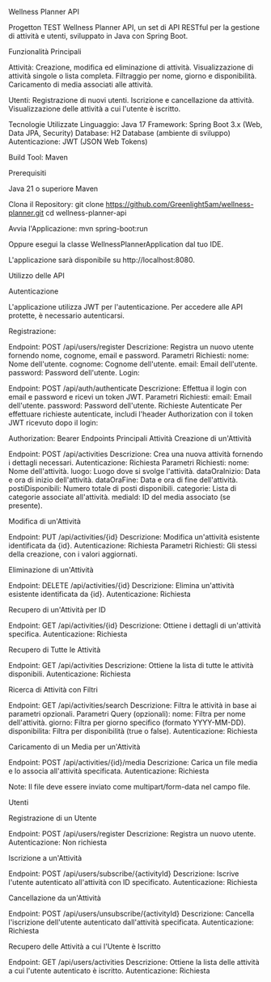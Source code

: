 Wellness Planner API

Progetton TEST Wellness Planner API, un set di API RESTful per la gestione di attività e utenti, sviluppato in Java con Spring Boot.

Funzionalità Principali

Attività:
Creazione, modifica ed eliminazione di attività.
Visualizzazione di attività singole o lista completa.
Filtraggio per nome, giorno e disponibilità.
Caricamento di media associati alle attività.


Utenti:
Registrazione di nuovi utenti.
Iscrizione e cancellazione da attività.
Visualizzazione delle attività a cui l'utente è iscritto.


Tecnologie Utilizzate
Linguaggio: Java 17
Framework: Spring Boot 3.x (Web, Data JPA, Security)
Database: H2 Database (ambiente di sviluppo)
Autenticazione: JWT (JSON Web Tokens)

Build Tool: Maven

Prerequisiti

Java 21 o superiore
Maven

Clona il Repository:
git clone  https://github.com/Greenlight5am/wellness-planner.git
cd wellness-planner-api

Avvia l'Applicazione:
mvn spring-boot:run

Oppure esegui la classe WellnessPlannerApplication dal tuo IDE.

L'applicazione sarà disponibile su http://localhost:8080.

Utilizzo delle API

Autenticazione

L'applicazione utilizza JWT per l'autenticazione. Per accedere alle API protette, è necessario autenticarsi.

Registrazione:

Endpoint: POST /api/users/register
Descrizione: Registra un nuovo utente fornendo nome, cognome, email e password.
Parametri Richiesti:
nome: Nome dell'utente.
cognome: Cognome dell'utente.
email: Email dell'utente.
password: Password dell'utente.
Login:

Endpoint: POST /api/auth/authenticate
Descrizione: Effettua il login con email e password e ricevi un token JWT.
Parametri Richiesti:
email: Email dell'utente.
password: Password dell'utente.
Richieste Autenticate
Per effettuare richieste autenticate, includi l'header Authorization con il token JWT ricevuto dopo il login:


Authorization: Bearer <token>
Endpoints Principali
Attività
Creazione di un'Attività

Endpoint: POST /api/activities
Descrizione: Crea una nuova attività fornendo i dettagli necessari.
Autenticazione: Richiesta
Parametri Richiesti:
nome: Nome dell'attività.
luogo: Luogo dove si svolge l'attività.
dataOraInizio: Data e ora di inizio dell'attività.
dataOraFine: Data e ora di fine dell'attività.
postiDisponibili: Numero totale di posti disponibili.
categorie: Lista di categorie associate all'attività.
mediaId: ID del media associato (se presente).


Modifica di un'Attività

Endpoint: PUT /api/activities/{id}
Descrizione: Modifica un'attività esistente identificata da {id}.
Autenticazione: Richiesta
Parametri Richiesti: Gli stessi della creazione, con i valori aggiornati.

Eliminazione di un'Attività

Endpoint: DELETE /api/activities/{id}
Descrizione: Elimina un'attività esistente identificata da {id}.
Autenticazione: Richiesta

Recupero di un'Attività per ID

Endpoint: GET /api/activities/{id}
Descrizione: Ottiene i dettagli di un'attività specifica.
Autenticazione: Richiesta

Recupero di Tutte le Attività

Endpoint: GET /api/activities
Descrizione: Ottiene la lista di tutte le attività disponibili.
Autenticazione: Richiesta

Ricerca di Attività con Filtri

Endpoint: GET /api/activities/search
Descrizione: Filtra le attività in base ai parametri opzionali.
Parametri Query (opzionali):
nome: Filtra per nome dell'attività.
giorno: Filtra per giorno specifico (formato YYYY-MM-DD).
disponibilita: Filtra per disponibilità (true o false).
Autenticazione: Richiesta

Caricamento di un Media per un'Attività

Endpoint: POST /api/activities/{id}/media
Descrizione: Carica un file media e lo associa all'attività specificata.
Autenticazione: Richiesta

Note: Il file deve essere inviato come multipart/form-data nel campo file.

Utenti

Registrazione di un Utente

Endpoint: POST /api/users/register
Descrizione: Registra un nuovo utente.
Autenticazione: Non richiesta

Iscrizione a un'Attività

Endpoint: POST /api/users/subscribe/{activityId}
Descrizione: Iscrive l'utente autenticato all'attività con ID specificato.
Autenticazione: Richiesta

Cancellazione da un'Attività

Endpoint: POST /api/users/unsubscribe/{activityId}
Descrizione: Cancella l'iscrizione dell'utente autenticato dall'attività specificata.
Autenticazione: Richiesta

Recupero delle Attività a cui l'Utente è Iscritto

Endpoint: GET /api/users/activities
Descrizione: Ottiene la lista delle attività a cui l'utente autenticato è iscritto.
Autenticazione: Richiesta
